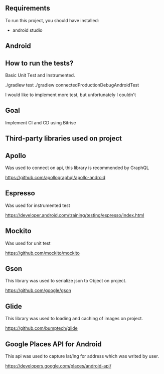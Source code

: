 ## Requirements
To run this project, you should have installed:

- android studio

## Android

## How to run the tests?

Basic Unit Test and Instrumented.

./gradlew test
./gradlew connectedProductionDebugAndroidTest

I would like to implement more test, but unfortunately I couldn't

## Goal
Implement CI and CD using Bitrise

## Third-party libraries used on project

## Apollo
Was used to connect on api, this library is recommended by GraphQL

https://github.com/apollographql/apollo-android

## Espresso
Was used for instrumented test

https://developer.android.com/training/testing/espresso/index.html

## Mockito
Was used for unit test

https://github.com/mockito/mockito

## Gson
This library was used to serialize json to Object on project.

https://github.com/google/gson

## Glide
This library was used to loading and caching of images on project.

https://github.com/bumptech/glide

## Google Places API for Android
This api was used to capture lat/lng for address which was writed by user.

https://developers.google.com/places/android-api/



